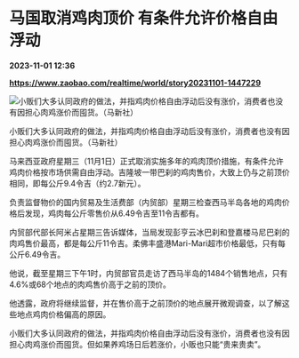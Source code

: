 # 马国取消鸡肉顶价 有条件允许价格自由浮动

**2023-11-01 12:36**

**https://www.zaobao.com/realtime/world/story20231101-1447229**

![小贩们大多认同政府的做法，并指鸡肉价格自由浮动后没有涨价，消费者也没有因担心肉鸡涨价而囤货。（马新社）](https://static.zaobao.com/s3fs-public/styles/article_large_full/public/articles/2023/11/01/FW1337735KL5001112023SUBSIDIAYAM_0.jpg?itok=NzmGvnLh "小贩们大多认同政府的做法，并指鸡肉价格自由浮动后没有涨价，消费者也没有因担心肉鸡涨价而囤货。（马新社）")

小贩们大多认同政府的做法，并指鸡肉价格自由浮动后没有涨价，消费者也没有因担心肉鸡涨价而囤货。（马新社）

马来西亚政府星期三（11月1日）正式取消实施多年的鸡肉顶价措施，有条件允许鸡肉价格按市场供需自由浮动。吉隆坡一带巴刹的鸡肉售价，大致上仍与之前顶价相同，即每公斤9.4令吉（约2.7新元）。

负责监督物价的国内贸易及生活费部（内贸部）星期三检查西马半岛各地的鸡肉价格后发现，鸡肉每公斤零售价从6.49令吉至11令吉都有。

内贸部代部长阿米占星期三告诉媒体，当局发现彭亨云冰巴刹和登嘉楼马尼巴刹的肉鸡售价最高，都是每公斤11令吉。柔佛丰盛港Mari-Mari超市价格最低，只有每公斤6.49令吉。

他说，截至星期三下午1时，内贸部官员走访了西马半岛的1484个销售地点，只有4.6%或68个地点的肉鸡售价高于之前的顶价。

他透露，政府将继续监督，并在售价高于之前顶价的地点展开微观调查，以了解这些地点鸡肉价格偏高的原因。

小贩们大多认同政府的做法，并指鸡肉价格自由浮动后没有涨价，消费者也没有因担心肉鸡涨价而囤货。但如果养鸡场日后若涨价，小贩也只能“贵来贵卖”。
